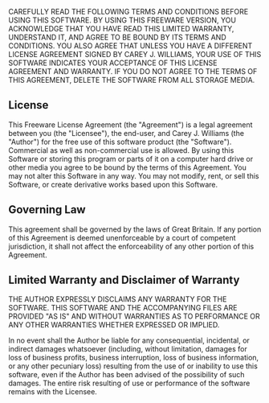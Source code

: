 CAREFULLY READ THE FOLLOWING TERMS AND CONDITIONS BEFORE USING THIS SOFTWARE. BY USING THIS FREEWARE VERSION, YOU ACKNOWLEDGE THAT YOU HAVE READ THIS LIMITED WARRANTY, UNDERSTAND IT, AND AGREE TO BE BOUND BY ITS TERMS AND CONDITIONS. YOU ALSO AGREE THAT UNLESS YOU HAVE A DIFFERENT LICENSE AGREEMENT SIGNED BY CAREY J. WILLIAMS, YOUR USE OF THIS SOFTWARE INDICATES YOUR ACCEPTANCE OF THIS LICENSE AGREEMENT AND WARRANTY. IF YOU DO NOT AGREE TO THE TERMS OF THIS AGREEMENT, DELETE THE SOFTWARE FROM ALL STORAGE MEDIA.

## License

This Freeware License Agreement (the "Agreement") is a legal agreement between you (the "Licensee"), the end-user, and Carey J. Williams (the "Author") for the free use of this software product (the "Software"). Commercial as well as non-commercial use is allowed. By using this Software or storing this program or parts of it on a computer hard drive or other media you agree to be bound by the terms of this Agreement. You may not alter this Software in any way. You may not modify, rent, or sell this Software, or create derivative works based upon this Software.

## Governing Law

This agreement shall be governed by the laws of Great Britain. If any portion of this Agreement is deemed unenforceable by a court of competent jurisdiction, it shall not affect the enforceability of any other portion of this Agreement.

## Limited Warranty and Disclaimer of Warranty

THE AUTHOR EXPRESSLY DISCLAIMS ANY WARRANTY FOR THE SOFTWARE. THIS SOFTWARE AND THE ACCOMPANYING FILES ARE PROVIDED "AS IS" AND WITHOUT WARRANTIES AS TO PERFORMANCE OR ANY OTHER WARRANTIES WHETHER EXPRESSED OR IMPLIED.

In no event shall the Author be liable for any consequential, incidental, or indirect damages whatsoever (including, without limitation, damages for loss of business profits, business interruption, loss of business information, or any other pecuniary loss) resulting from the use of or inability to use this software, even if the Author has been advised of the possibility of such damages. The entire risk resulting of use or performance of the software remains with the Licensee.